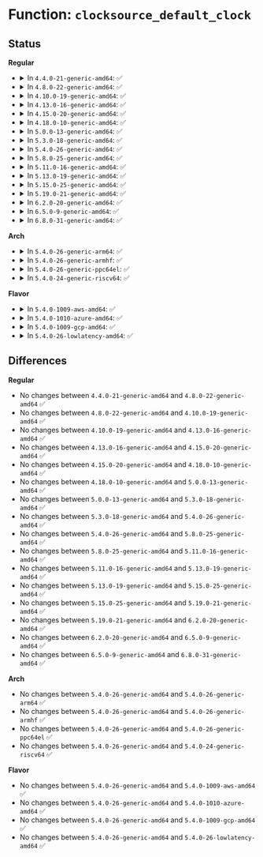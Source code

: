 # Function: <code>clocksource_default_clock</code>

## Status
<b>Regular</b>
<ul>
<li>
<details>
<summary>In <code>4.4.0-21-generic-amd64</code>: ✅</summary>

```c
struct clocksource * clocksource_default_clock()
```

```json
{
  "name": "clocksource_default_clock",
  "collision_type": "Unique Global",
  "inline_type": "No",
  "funcs": [
    {
      "addr": 18446744071595099924,
      "name": "clocksource_default_clock",
      "external": true,
      "loc": "kernel/time/jiffies.c:103",
      "file": "kernel/time/jiffies.c",
      "inline": "seen, unknown",
      "caller_inline": [],
      "caller_func": [
        "kernel/time/timekeeping.c:timekeeping_init",
        "kernel/time/clocksource.c:clocksource_done_booting"
      ]
    }
  ],
  "symbols": [
    {
      "addr": 18446744071595099924,
      "name": "clocksource_default_clock",
      "section": ".init.text",
      "bind": "STB_WEAK",
      "size": 13
    }
  ]
}
```
</details>
</li>
<li>
<details>
<summary>In <code>4.8.0-22-generic-amd64</code>: ✅</summary>

```c
struct clocksource * clocksource_default_clock()
```

```json
{
  "name": "clocksource_default_clock",
  "collision_type": "Unique Global",
  "inline_type": "No",
  "funcs": [
    {
      "addr": 18446744071595267968,
      "name": "clocksource_default_clock",
      "external": true,
      "loc": "kernel/time/jiffies.c:103",
      "file": "kernel/time/jiffies.c",
      "inline": "seen, unknown",
      "caller_inline": [],
      "caller_func": [
        "kernel/time/timekeeping.c:timekeeping_init",
        "kernel/time/clocksource.c:clocksource_done_booting"
      ]
    }
  ],
  "symbols": [
    {
      "addr": 18446744071595267968,
      "name": "clocksource_default_clock",
      "section": ".init.text",
      "bind": "STB_WEAK",
      "size": 13
    }
  ]
}
```
</details>
</li>
<li>
<details>
<summary>In <code>4.10.0-19-generic-amd64</code>: ✅</summary>

```c
struct clocksource * clocksource_default_clock()
```

```json
{
  "name": "clocksource_default_clock",
  "collision_type": "Unique Global",
  "inline_type": "No",
  "funcs": [
    {
      "addr": 18446744071595512491,
      "name": "clocksource_default_clock",
      "external": true,
      "loc": "kernel/time/jiffies.c:103",
      "file": "kernel/time/jiffies.c",
      "inline": "seen, unknown",
      "caller_inline": [],
      "caller_func": [
        "kernel/time/timekeeping.c:timekeeping_init",
        "kernel/time/clocksource.c:clocksource_done_booting"
      ]
    }
  ],
  "symbols": [
    {
      "addr": 18446744071595512491,
      "name": "clocksource_default_clock",
      "section": ".init.text",
      "bind": "STB_WEAK",
      "size": 13
    }
  ]
}
```
</details>
</li>
<li>
<details>
<summary>In <code>4.13.0-16-generic-amd64</code>: ✅</summary>

```c
struct clocksource * clocksource_default_clock()
```

```json
{
  "name": "clocksource_default_clock",
  "collision_type": "Unique Global",
  "inline_type": "No",
  "funcs": [
    {
      "addr": 18446744071596433266,
      "name": "clocksource_default_clock",
      "external": true,
      "loc": "kernel/time/jiffies.c:103",
      "file": "kernel/time/jiffies.c",
      "inline": "seen, unknown",
      "caller_inline": [],
      "caller_func": [
        "kernel/time/timekeeping.c:timekeeping_init",
        "kernel/time/clocksource.c:clocksource_done_booting"
      ]
    }
  ],
  "symbols": [
    {
      "addr": 18446744071596433266,
      "name": "clocksource_default_clock",
      "section": ".init.text",
      "bind": "STB_WEAK",
      "size": 18
    }
  ]
}
```
</details>
</li>
<li>
<details>
<summary>In <code>4.15.0-20-generic-amd64</code>: ✅</summary>

```c
struct clocksource * clocksource_default_clock()
```

```json
{
  "name": "clocksource_default_clock",
  "collision_type": "Unique Global",
  "inline_type": "No",
  "funcs": [
    {
      "addr": 18446744071602759192,
      "name": "clocksource_default_clock",
      "external": true,
      "loc": "kernel/time/jiffies.c:103",
      "file": "kernel/time/jiffies.c",
      "inline": "seen, unknown",
      "caller_inline": [],
      "caller_func": [
        "kernel/time/timekeeping.c:timekeeping_init",
        "kernel/time/clocksource.c:clocksource_done_booting"
      ]
    }
  ],
  "symbols": [
    {
      "addr": 18446744071602759192,
      "name": "clocksource_default_clock",
      "section": ".init.text",
      "bind": "STB_WEAK",
      "size": 18
    }
  ]
}
```
</details>
</li>
<li>
<details>
<summary>In <code>4.18.0-10-generic-amd64</code>: ✅</summary>

```c
struct clocksource * clocksource_default_clock()
```

```json
{
  "name": "clocksource_default_clock",
  "collision_type": "Unique Global",
  "inline_type": "No",
  "funcs": [
    {
      "addr": 18446744071602933026,
      "name": "clocksource_default_clock",
      "external": true,
      "loc": "kernel/time/jiffies.c:103",
      "file": "kernel/time/jiffies.c",
      "inline": "seen, unknown",
      "caller_inline": [],
      "caller_func": [
        "kernel/time/timekeeping.c:timekeeping_init",
        "kernel/time/clocksource.c:clocksource_done_booting"
      ]
    }
  ],
  "symbols": [
    {
      "addr": 18446744071602933026,
      "name": "clocksource_default_clock",
      "section": ".init.text",
      "bind": "STB_WEAK",
      "size": 18
    }
  ]
}
```
</details>
</li>
<li>
<details>
<summary>In <code>5.0.0-13-generic-amd64</code>: ✅</summary>

```c
struct clocksource * clocksource_default_clock()
```

```json
{
  "name": "clocksource_default_clock",
  "collision_type": "Unique Global",
  "inline_type": "No",
  "funcs": [
    {
      "addr": 18446744071604730876,
      "name": "clocksource_default_clock",
      "external": true,
      "loc": "kernel/time/jiffies.c:87",
      "file": "kernel/time/jiffies.c",
      "inline": "seen, unknown",
      "caller_inline": [],
      "caller_func": [
        "kernel/time/timekeeping.c:timekeeping_init",
        "kernel/time/clocksource.c:clocksource_done_booting"
      ]
    }
  ],
  "symbols": [
    {
      "addr": 18446744071604730876,
      "name": "clocksource_default_clock",
      "section": ".init.text",
      "bind": "STB_WEAK",
      "size": 18
    }
  ]
}
```
</details>
</li>
<li>
<details>
<summary>In <code>5.3.0-18-generic-amd64</code>: ✅</summary>

```c
struct clocksource * clocksource_default_clock()
```

```json
{
  "name": "clocksource_default_clock",
  "collision_type": "Unique Global",
  "inline_type": "No",
  "funcs": [
    {
      "addr": 18446744071604832145,
      "name": "clocksource_default_clock",
      "external": true,
      "loc": "kernel/time/jiffies.c:87",
      "file": "kernel/time/jiffies.c",
      "inline": "seen, unknown",
      "caller_inline": [],
      "caller_func": [
        "kernel/time/timekeeping.c:timekeeping_init",
        "kernel/time/clocksource.c:clocksource_done_booting"
      ]
    }
  ],
  "symbols": [
    {
      "addr": 18446744071604832145,
      "name": "clocksource_default_clock",
      "section": ".init.text",
      "bind": "STB_WEAK",
      "size": 18
    }
  ]
}
```
</details>
</li>
<li>
<details>
<summary>In <code>5.4.0-26-generic-amd64</code>: ✅</summary>

```c
struct clocksource * clocksource_default_clock()
```

```json
{
  "name": "clocksource_default_clock",
  "collision_type": "Unique Global",
  "inline_type": "No",
  "funcs": [
    {
      "addr": 18446744071604866415,
      "name": "clocksource_default_clock",
      "external": true,
      "loc": "kernel/time/jiffies.c:87",
      "file": "kernel/time/jiffies.c",
      "inline": "seen, unknown",
      "caller_inline": [],
      "caller_func": [
        "kernel/time/timekeeping.c:timekeeping_init",
        "kernel/time/clocksource.c:clocksource_done_booting"
      ]
    }
  ],
  "symbols": [
    {
      "addr": 18446744071604866415,
      "name": "clocksource_default_clock",
      "section": ".init.text",
      "bind": "STB_WEAK",
      "size": 18
    }
  ]
}
```
</details>
</li>
<li>
<details>
<summary>In <code>5.8.0-25-generic-amd64</code>: ✅</summary>

```c
struct clocksource * clocksource_default_clock()
```

```json
{
  "name": "clocksource_default_clock",
  "collision_type": "Unique Global",
  "inline_type": "No",
  "funcs": [
    {
      "addr": 18446744071609195687,
      "name": "clocksource_default_clock",
      "external": true,
      "loc": "kernel/time/jiffies.c:88",
      "file": "kernel/time/jiffies.c",
      "inline": "seen, unknown",
      "caller_inline": [],
      "caller_func": [
        "kernel/time/timekeeping.c:timekeeping_init",
        "kernel/time/clocksource.c:clocksource_done_booting"
      ]
    }
  ],
  "symbols": [
    {
      "addr": 18446744071609195687,
      "name": "clocksource_default_clock",
      "section": ".init.text",
      "bind": "STB_WEAK",
      "size": 18
    }
  ]
}
```
</details>
</li>
<li>
<details>
<summary>In <code>5.11.0-16-generic-amd64</code>: ✅</summary>

```c
struct clocksource * clocksource_default_clock()
```

```json
{
  "name": "clocksource_default_clock",
  "collision_type": "Unique Global",
  "inline_type": "No",
  "funcs": [
    {
      "addr": 18446744071612262237,
      "name": "clocksource_default_clock",
      "external": true,
      "loc": "kernel/time/jiffies.c:89",
      "file": "kernel/time/jiffies.c",
      "inline": "seen, unknown",
      "caller_inline": [],
      "caller_func": [
        "kernel/time/timekeeping.c:timekeeping_init",
        "kernel/time/clocksource.c:clocksource_done_booting"
      ]
    }
  ],
  "symbols": [
    {
      "addr": 18446744071612262237,
      "name": "clocksource_default_clock",
      "section": ".init.text",
      "bind": "STB_WEAK",
      "size": 18
    }
  ]
}
```
</details>
</li>
<li>
<details>
<summary>In <code>5.13.0-19-generic-amd64</code>: ✅</summary>

```c
struct clocksource * clocksource_default_clock()
```

```json
{
  "name": "clocksource_default_clock",
  "collision_type": "Unique Global",
  "inline_type": "No",
  "funcs": [
    {
      "addr": 18446744071614403206,
      "name": "clocksource_default_clock",
      "external": true,
      "loc": "kernel/time/jiffies.c:89",
      "file": "kernel/time/jiffies.c",
      "inline": "seen, unknown",
      "caller_inline": [],
      "caller_func": [
        "kernel/time/timekeeping.c:timekeeping_init",
        "kernel/time/clocksource.c:clocksource_done_booting"
      ]
    }
  ],
  "symbols": [
    {
      "addr": 18446744071614403206,
      "name": "clocksource_default_clock",
      "section": ".init.text",
      "bind": "STB_WEAK",
      "size": 18
    }
  ]
}
```
</details>
</li>
<li>
<details>
<summary>In <code>5.15.0-25-generic-amd64</code>: ✅</summary>

```c
struct clocksource * clocksource_default_clock()
```

```json
{
  "name": "clocksource_default_clock",
  "collision_type": "Unique Global",
  "inline_type": "No",
  "funcs": [
    {
      "addr": 18446744071615338547,
      "name": "clocksource_default_clock",
      "external": true,
      "loc": "kernel/time/jiffies.c:71",
      "file": "kernel/time/jiffies.c",
      "inline": "seen, unknown",
      "caller_inline": [],
      "caller_func": [
        "kernel/time/timekeeping.c:timekeeping_init",
        "kernel/time/clocksource.c:clocksource_done_booting"
      ]
    }
  ],
  "symbols": [
    {
      "addr": 18446744071615338547,
      "name": "clocksource_default_clock",
      "section": ".init.text",
      "bind": "STB_WEAK",
      "size": 18
    }
  ]
}
```
</details>
</li>
<li>
<details>
<summary>In <code>5.19.0-21-generic-amd64</code>: ✅</summary>

```c
struct clocksource * clocksource_default_clock()
```

```json
{
  "name": "clocksource_default_clock",
  "collision_type": "Unique Global",
  "inline_type": "No",
  "funcs": [
    {
      "addr": 18446744071617123447,
      "name": "clocksource_default_clock",
      "external": true,
      "loc": "kernel/time/jiffies.c:71",
      "file": "kernel/time/jiffies.c",
      "inline": "seen, unknown",
      "caller_inline": [],
      "caller_func": [
        "kernel/time/timekeeping.c:timekeeping_init",
        "kernel/time/clocksource.c:clocksource_done_booting"
      ]
    }
  ],
  "symbols": [
    {
      "addr": 18446744071617123447,
      "name": "clocksource_default_clock",
      "section": ".init.text",
      "bind": "STB_WEAK",
      "size": 22
    }
  ]
}
```
</details>
</li>
<li>
<details>
<summary>In <code>6.2.0-20-generic-amd64</code>: ✅</summary>

```c
struct clocksource * clocksource_default_clock()
```

```json
{
  "name": "clocksource_default_clock",
  "collision_type": "Unique Global",
  "inline_type": "No",
  "funcs": [
    {
      "addr": 18446744071627793616,
      "name": "clocksource_default_clock",
      "external": true,
      "loc": "kernel/time/jiffies.c:71",
      "file": "kernel/time/jiffies.c",
      "inline": "seen, unknown",
      "caller_inline": [],
      "caller_func": [
        "kernel/time/timekeeping.c:timekeeping_init",
        "kernel/time/clocksource.c:clocksource_done_booting"
      ]
    }
  ],
  "symbols": [
    {
      "addr": 18446744071627793616,
      "name": "clocksource_default_clock",
      "section": ".init.text",
      "bind": "STB_WEAK",
      "size": 22
    }
  ]
}
```
</details>
</li>
<li>
<details>
<summary>In <code>6.5.0-9-generic-amd64</code>: ✅</summary>

```c
struct clocksource * clocksource_default_clock()
```

```json
{
  "name": "clocksource_default_clock",
  "collision_type": "Unique Global",
  "inline_type": "No",
  "funcs": [
    {
      "addr": 18446744071619556528,
      "name": "clocksource_default_clock",
      "external": true,
      "loc": "kernel/time/jiffies.c:71",
      "file": "kernel/time/jiffies.c",
      "inline": "seen, unknown",
      "caller_inline": [],
      "caller_func": [
        "kernel/time/timekeeping.c:timekeeping_init",
        "kernel/time/clocksource.c:clocksource_done_booting"
      ]
    }
  ],
  "symbols": [
    {
      "addr": 18446744071619556528,
      "name": "clocksource_default_clock",
      "section": ".init.text",
      "bind": "STB_WEAK",
      "size": 22
    }
  ]
}
```
</details>
</li>
<li>
<details>
<summary>In <code>6.8.0-31-generic-amd64</code>: ✅</summary>

```c
struct clocksource * clocksource_default_clock()
```

```json
{
  "name": "clocksource_default_clock",
  "collision_type": "Unique Global",
  "inline_type": "No",
  "funcs": [
    {
      "addr": 18446744071621857904,
      "name": "clocksource_default_clock",
      "external": true,
      "loc": "kernel/time/jiffies.c:71",
      "file": "kernel/time/jiffies.c",
      "inline": "seen, unknown",
      "caller_inline": [],
      "caller_func": [
        "kernel/time/timekeeping.c:timekeeping_init",
        "kernel/time/clocksource.c:clocksource_done_booting"
      ]
    }
  ],
  "symbols": [
    {
      "addr": 18446744071621857904,
      "name": "clocksource_default_clock",
      "section": ".init.text",
      "bind": "STB_WEAK",
      "size": 22
    }
  ]
}
```
</details>
</li>
</ul>
<b>Arch</b>
<ul>
<li>
<details>
<summary>In <code>5.4.0-26-generic-arm64</code>: ✅</summary>

```c
struct clocksource * clocksource_default_clock()
```

```json
{
  "name": "clocksource_default_clock",
  "collision_type": "Unique Global",
  "inline_type": "No",
  "funcs": [
    {
      "addr": 18446603336510901588,
      "name": "clocksource_default_clock",
      "external": true,
      "loc": "kernel/time/jiffies.c:87",
      "file": "kernel/time/jiffies.c",
      "inline": "seen, unknown",
      "caller_inline": [],
      "caller_func": [
        "kernel/time/timekeeping.c:timekeeping_init",
        "kernel/time/clocksource.c:clocksource_done_booting"
      ]
    }
  ],
  "symbols": [
    {
      "addr": 18446603336510901588,
      "name": "clocksource_default_clock",
      "section": ".init.text",
      "bind": "STB_WEAK",
      "size": 32
    }
  ]
}
```
</details>
</li>
<li>
<details>
<summary>In <code>5.4.0-26-generic-armhf</code>: ✅</summary>

```c
struct clocksource * clocksource_default_clock()
```

```json
{
  "name": "clocksource_default_clock",
  "collision_type": "Unique Global",
  "inline_type": "No",
  "funcs": [
    {
      "addr": 3243388408,
      "name": "clocksource_default_clock",
      "external": true,
      "loc": "kernel/time/jiffies.c:87",
      "file": "kernel/time/jiffies.c",
      "inline": "seen, unknown",
      "caller_inline": [],
      "caller_func": [
        "kernel/time/timekeeping.c:timekeeping_init",
        "kernel/time/clocksource.c:clocksource_done_booting"
      ]
    }
  ],
  "symbols": [
    {
      "addr": 3243388408,
      "name": "clocksource_default_clock",
      "section": ".init.text",
      "bind": "STB_WEAK",
      "size": 32
    }
  ]
}
```
</details>
</li>
<li>
<details>
<summary>In <code>5.4.0-26-generic-ppc64el</code>: ✅</summary>

```c
struct clocksource * clocksource_default_clock()
```

```json
{
  "name": "clocksource_default_clock",
  "collision_type": "Unique Global",
  "inline_type": "No",
  "funcs": [
    {
      "addr": 13835058055302537272,
      "name": "clocksource_default_clock",
      "external": true,
      "loc": "kernel/time/jiffies.c:87",
      "file": "kernel/time/jiffies.c",
      "inline": "seen, unknown",
      "caller_inline": [],
      "caller_func": [
        "kernel/time/timekeeping.c:timekeeping_init",
        "kernel/time/clocksource.c:clocksource_done_booting"
      ]
    }
  ],
  "symbols": [
    {
      "addr": 13835058055302537272,
      "name": "clocksource_default_clock",
      "section": ".init.text",
      "bind": "STB_WEAK",
      "size": 28
    }
  ]
}
```
</details>
</li>
<li>
<details>
<summary>In <code>5.4.0-24-generic-riscv64</code>: ✅</summary>

```c
struct clocksource * clocksource_default_clock()
```

```json
{
  "name": "clocksource_default_clock",
  "collision_type": "Unique Global",
  "inline_type": "No",
  "funcs": [
    {
      "addr": 18446743936270639760,
      "name": "clocksource_default_clock",
      "external": true,
      "loc": "kernel/time/jiffies.c:87",
      "file": "kernel/time/jiffies.c",
      "inline": "seen, unknown",
      "caller_inline": [],
      "caller_func": [
        "kernel/time/timekeeping.c:timekeeping_init",
        "kernel/time/clocksource.c:clocksource_done_booting"
      ]
    }
  ],
  "symbols": [
    {
      "addr": 18446743936270639760,
      "name": "clocksource_default_clock",
      "section": ".init.text",
      "bind": "STB_WEAK",
      "size": 34
    }
  ]
}
```
</details>
</li>
</ul>
<b>Flavor</b>
<ul>
<li>
<details>
<summary>In <code>5.4.0-1009-aws-amd64</code>: ✅</summary>

```c
struct clocksource * clocksource_default_clock()
```

```json
{
  "name": "clocksource_default_clock",
  "collision_type": "Unique Global",
  "inline_type": "No",
  "funcs": [
    {
      "addr": 18446744071604771872,
      "name": "clocksource_default_clock",
      "external": true,
      "loc": "kernel/time/jiffies.c:87",
      "file": "kernel/time/jiffies.c",
      "inline": "seen, unknown",
      "caller_inline": [],
      "caller_func": [
        "kernel/time/timekeeping.c:timekeeping_init",
        "kernel/time/clocksource.c:clocksource_done_booting"
      ]
    }
  ],
  "symbols": [
    {
      "addr": 18446744071604771872,
      "name": "clocksource_default_clock",
      "section": ".init.text",
      "bind": "STB_WEAK",
      "size": 18
    }
  ]
}
```
</details>
</li>
<li>
<details>
<summary>In <code>5.4.0-1010-azure-amd64</code>: ✅</summary>

```c
struct clocksource * clocksource_default_clock()
```

```json
{
  "name": "clocksource_default_clock",
  "collision_type": "Unique Global",
  "inline_type": "No",
  "funcs": [
    {
      "addr": 18446744071604740465,
      "name": "clocksource_default_clock",
      "external": true,
      "loc": "kernel/time/jiffies.c:87",
      "file": "kernel/time/jiffies.c",
      "inline": "seen, unknown",
      "caller_inline": [],
      "caller_func": [
        "kernel/time/timekeeping.c:timekeeping_init",
        "kernel/time/clocksource.c:clocksource_done_booting"
      ]
    }
  ],
  "symbols": [
    {
      "addr": 18446744071604740465,
      "name": "clocksource_default_clock",
      "section": ".init.text",
      "bind": "STB_WEAK",
      "size": 18
    }
  ]
}
```
</details>
</li>
<li>
<details>
<summary>In <code>5.4.0-1009-gcp-amd64</code>: ✅</summary>

```c
struct clocksource * clocksource_default_clock()
```

```json
{
  "name": "clocksource_default_clock",
  "collision_type": "Unique Global",
  "inline_type": "No",
  "funcs": [
    {
      "addr": 18446744071604849059,
      "name": "clocksource_default_clock",
      "external": true,
      "loc": "kernel/time/jiffies.c:87",
      "file": "kernel/time/jiffies.c",
      "inline": "seen, unknown",
      "caller_inline": [],
      "caller_func": [
        "kernel/time/timekeeping.c:timekeeping_init",
        "kernel/time/clocksource.c:clocksource_done_booting"
      ]
    }
  ],
  "symbols": [
    {
      "addr": 18446744071604849059,
      "name": "clocksource_default_clock",
      "section": ".init.text",
      "bind": "STB_WEAK",
      "size": 18
    }
  ]
}
```
</details>
</li>
<li>
<details>
<summary>In <code>5.4.0-26-lowlatency-amd64</code>: ✅</summary>

```c
struct clocksource * clocksource_default_clock()
```

```json
{
  "name": "clocksource_default_clock",
  "collision_type": "Unique Global",
  "inline_type": "No",
  "funcs": [
    {
      "addr": 18446744071604870557,
      "name": "clocksource_default_clock",
      "external": true,
      "loc": "kernel/time/jiffies.c:87",
      "file": "kernel/time/jiffies.c",
      "inline": "seen, unknown",
      "caller_inline": [],
      "caller_func": [
        "kernel/time/timekeeping.c:timekeeping_init",
        "kernel/time/clocksource.c:clocksource_done_booting"
      ]
    }
  ],
  "symbols": [
    {
      "addr": 18446744071604870557,
      "name": "clocksource_default_clock",
      "section": ".init.text",
      "bind": "STB_WEAK",
      "size": 18
    }
  ]
}
```
</details>
</li>
</ul>

## Differences
<b>Regular</b>
<ul>
<li>
No changes between <code>4.4.0-21-generic-amd64</code> and <code>4.8.0-22-generic-amd64</code> ✅
</li>
<li>
No changes between <code>4.8.0-22-generic-amd64</code> and <code>4.10.0-19-generic-amd64</code> ✅
</li>
<li>
No changes between <code>4.10.0-19-generic-amd64</code> and <code>4.13.0-16-generic-amd64</code> ✅
</li>
<li>
No changes between <code>4.13.0-16-generic-amd64</code> and <code>4.15.0-20-generic-amd64</code> ✅
</li>
<li>
No changes between <code>4.15.0-20-generic-amd64</code> and <code>4.18.0-10-generic-amd64</code> ✅
</li>
<li>
No changes between <code>4.18.0-10-generic-amd64</code> and <code>5.0.0-13-generic-amd64</code> ✅
</li>
<li>
No changes between <code>5.0.0-13-generic-amd64</code> and <code>5.3.0-18-generic-amd64</code> ✅
</li>
<li>
No changes between <code>5.3.0-18-generic-amd64</code> and <code>5.4.0-26-generic-amd64</code> ✅
</li>
<li>
No changes between <code>5.4.0-26-generic-amd64</code> and <code>5.8.0-25-generic-amd64</code> ✅
</li>
<li>
No changes between <code>5.8.0-25-generic-amd64</code> and <code>5.11.0-16-generic-amd64</code> ✅
</li>
<li>
No changes between <code>5.11.0-16-generic-amd64</code> and <code>5.13.0-19-generic-amd64</code> ✅
</li>
<li>
No changes between <code>5.13.0-19-generic-amd64</code> and <code>5.15.0-25-generic-amd64</code> ✅
</li>
<li>
No changes between <code>5.15.0-25-generic-amd64</code> and <code>5.19.0-21-generic-amd64</code> ✅
</li>
<li>
No changes between <code>5.19.0-21-generic-amd64</code> and <code>6.2.0-20-generic-amd64</code> ✅
</li>
<li>
No changes between <code>6.2.0-20-generic-amd64</code> and <code>6.5.0-9-generic-amd64</code> ✅
</li>
<li>
No changes between <code>6.5.0-9-generic-amd64</code> and <code>6.8.0-31-generic-amd64</code> ✅
</li>
</ul>
<b>Arch</b>
<ul>
<li>
No changes between <code>5.4.0-26-generic-amd64</code> and <code>5.4.0-26-generic-arm64</code> ✅
</li>
<li>
No changes between <code>5.4.0-26-generic-amd64</code> and <code>5.4.0-26-generic-armhf</code> ✅
</li>
<li>
No changes between <code>5.4.0-26-generic-amd64</code> and <code>5.4.0-26-generic-ppc64el</code> ✅
</li>
<li>
No changes between <code>5.4.0-26-generic-amd64</code> and <code>5.4.0-24-generic-riscv64</code> ✅
</li>
</ul>
<b>Flavor</b>
<ul>
<li>
No changes between <code>5.4.0-26-generic-amd64</code> and <code>5.4.0-1009-aws-amd64</code> ✅
</li>
<li>
No changes between <code>5.4.0-26-generic-amd64</code> and <code>5.4.0-1010-azure-amd64</code> ✅
</li>
<li>
No changes between <code>5.4.0-26-generic-amd64</code> and <code>5.4.0-1009-gcp-amd64</code> ✅
</li>
<li>
No changes between <code>5.4.0-26-generic-amd64</code> and <code>5.4.0-26-lowlatency-amd64</code> ✅
</li>
</ul>
